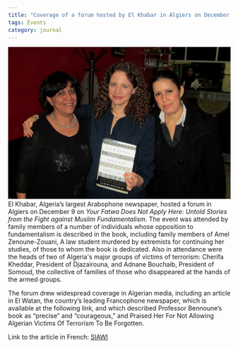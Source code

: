 ```yaml
---
title: "Coverage of a forum hosted by El Khabar in Algiers on December 9."
tags: Events
category: journal
---
```

![](/assets/img/el-khabar-forum-dec-2013.jpg) El Khabar, Algeria’s largest Arabophone newspaper, hosted a forum in Algiers on December 9 on _Your Fatwa Does Not Apply Here: Untold Stories from the Fight against Muslim Fundamentalism_. The event was attended by family members of a number of individuals whose opposition to fundamentalism is described in the book, including family members of Amel Zenoune-Zouani, A law student murdered by extremists for continuing her studies, of those to whom the book is dedicated. Also in attendance were the heads of two of Algeria's major groups of victims of terrorism: Cherifa Kheddar, President of Djazairouna, and Adnane Bouchaib, President of Somoud, the collective of families of those who disappeared at the hands of the armed groups.

The forum drew widespread coverage in Algerian media, including an article in El Watan, the country’s leading Francophone newspaper,  which is available at the following link, and which described Professor Bennoune’s book as “precise” and “courageous,” and Praised Her For Not Allowing Algerian Victims Of Terrorism To Be Forgotten.

Link to the article in French: [SIAWI](http://www.siawi.org/article6401.html)
